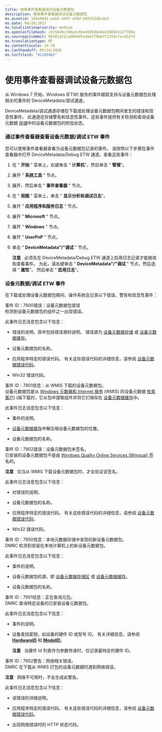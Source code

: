 ```yaml
---
title: 使用事件查看器调试设备元数据包
description: 使用事件查看器调试设备元数据包
ms.assetid: 168a9dd1-aab2-4497-a59d-b8fe52d8cde2
ms.date: 04/20/2017
ms.localizationpriority: medium
ms.openlocfilehash: cbc5649c348a3c66e4595db44a4186b5512f7d8a
ms.sourcegitcommit: 06581a21ca066ddfedab7f9bb7f2159cfac452fd
ms.translationtype: MT
ms.contentlocale: zh-CN
ms.lasthandoff: 09/24/2020
ms.locfileid: "91145463"
---
```

# <a name="debugging-device-metadata-packages-by-using-event-viewer"></a>使用事件查看器调试设备元数据包


从 Windows 7 开始，Windows (ETW) 服务的事件跟踪支持与设备元数据包处理相关的事件的 DeviceMetadata/调试通道。

DeviceMetadata/调试通道存储在下载或处理设备元数据包期间发生的错误和信息性事件。 此通道还存储警告和信息性事件，这些事件提供有关检测和查询设备元数据 [存储](device-metadata-store.md)中的设备元数据包的附加状态。

### <a name="viewing-device-metadatadebug-etw-events-through-event-viewer"></a>通过事件查看器查看设备元数据/调试 ETW 事件

您可以使用事件查看器查看为设备元数据包记录的事件。 请按照以下步骤在事件查看器中打开 DeviceMetadata/Debug ETW 通道，查看这些事件：

1.  在 " **开始** " 菜单上，右键单击 " **计算机**"，然后单击 " **管理**"。

2.  展开 " **系统工具** " 节点。

3.  展开，然后单击 " **事件查看器** " 节点。

4.  在 " **视图** " 菜单上，单击 " **显示分析和调试日志**"。

5.  展开 " **应用程序和服务日志** " 节点。

6.  展开 " **Microsoft** " 节点。

7.  展开 " **Windows** " 节点。

8.  展开 " **UserPnP** " 节点。

9.  单击 " **DeviceMetadata"/"调试** " 节点。

    **注意**   必须先在 DeviceMetadata/Debug ETW 通道上启用日志记录才能接收和查看事件。 为此，请右键单击 " **DeviceMetadata"/"调试** " 节点，然后选择 " **属性**"。 然后单击 " **启用日志**"。

     

### <a name="device-metadatadebug-etw-events"></a>设备元数据/调试 ETW 事件

在下载或处理设备元数据包期间，操作系统会记录以下错误、警告和信息性事件：

<a href="" id="event-id--7900-error--device-metadata-package-error"></a>事件 ID：7900错误：设备元数据包错误  
检测到设备元数据包的组件之一出现错误。

此事件日志消息包含以下信息：

-   错误的说明，其中包括错误源的说明。 错误源为 [设备元数据存储](device-metadata-store.md) 或 [设备元数据缓存](device-metadata-cache.md)。

-   设备元数据包的名称。

-   应用程序特定的错误代码。 有关这些错误代码的详细信息，请参阅 [设备元数据错误代码](device-metadata-error-codes.md)。

-   Win32 错误代码。

<a href="" id="event-id--7901-information--device-metadata-package-downloaded-from-wmis-"></a>事件 ID：7901信息：从 WMIS 下载的设备元数据包。  
设备元数据包是从 [Windows 元数据和 Internet 服务](windows-metadata-and-internet-services.md) (WMIS) 的设备元数据 [检索客户](device-metadata-retrieval-client.md))  (端下载的，它从包中提取组件并将它们保存在 [设备元数据缓存](device-metadata-cache.md)中。

此事件日志消息包含以下信息：

-   事件的说明。

-   [设备元数据缓存](device-metadata-cache.md)中解压缩设备元数据包的位置。

-   设备元数据包的名称。

<a href="" id="event-id--7902-error--device-metadata-package-not-signed--"></a>事件 ID：7902错误：设备元数据包未签名。   
已安装的设备元数据包不是由 [Windows Quality Online Services (Winqual) ](/windows-hardware/drivers/dashboard/winqual-submission-tool--winqualexe-)签名的。

**注意**   仅当从 WMIS 下载设备元数据包时，才会验证该签名。

 

此事件日志消息包含以下信息：

-   对错误的说明。

-   设备元数据包的名称。

-   应用程序特定的错误代码。 有关这些错误代码的详细信息，请参阅 [设备元数据错误代码](device-metadata-error-codes.md)。

-   Win32 错误代码。

<a href="" id="event-id--7950-information--new-device-metadata-package-discovered-in-the-local-metadata-store-"></a>事件 ID：7950信息：本地元数据存储中发现的新设备元数据包。  
DMRC 检测到安装在本地计算机上的新设备元数据包。

此事件日志消息包含以下信息：

-   事件的说明。

-   设备元数据包的源，即 [设备元数据存储区](device-metadata-store.md) 或 [设备元数据缓存](device-metadata-cache.md)。

-   设备元数据包的名称。

<a href="" id="event-id--7951-information--query-for-metadata-packages-in-progress-"></a>事件 ID：7951信息：正在查询元包。  
DMRC 查询特定设备的已安装设备元数据包。

此事件日志消息包含以下信息：

-   事件的说明。

-   设备查找密钥，如设备的硬件 ID 或型号 ID。 有关详细信息，请参阅 [**HardwareID**](/previous-versions/windows/hardware/metadata/ff546114(v=vs.85)) 和 [**ModelID**](/previous-versions/windows/hardware/metadata/ff549295(v=vs.85))。

    **注意**   当硬件 Id 列表作为参数传递时，仅记录最特定的硬件 ID。

     

<a href="" id="event-id--7952-warning--network-related-errors-"></a>事件 ID：7952警告：网络相关错误。  
DMRC 在下载从 WMIS 打包的设备元数据时遇到网络错误。

**注意**   网络不可用时，不会生成此警告。

 

此事件日志消息包含以下信息：

-   该错误的详细说明。

-   应用程序特定的错误代码。 有关这些错误代码的详细信息，请参阅 [设备元数据错误代码](device-metadata-error-codes.md)。

-   出现网络错误时的 HTTP 状态代码。

 

